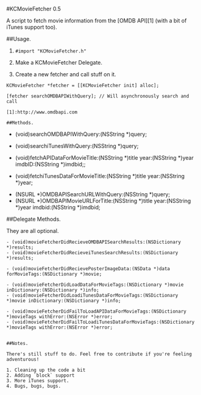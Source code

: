 #KCMovieFetcher 0.5

A script to fetch movie information from the [OMDB API][1] (with a bit of iTunes support too). 

##Usage.

1. `#import "KCMovieFetcher.h"`

2. Make a KCMovieFetcher Delegate.

3. Create a new fetcher and call stuff on it. 
``` 
KCMovieFetcher *fetcher = [[KCMovieFetcher init] alloc];

[fetcher searchOMDBAPIWithQuery]; // Will asynchronously search and call

[1]:http://www.omdbapi.com

##Methods.

```
- (void)searchOMDBAPIWithQuery:(NSString *)query;
- (void)searchiTunesWithQuery:(NSString *)query;

- (void)fetchAPIDataForMovieTitle:(NSString *)title year:(NSString *)year imdbID:(NSString *)imdbid;;
- (void)fetchiTunesDataForMovieTitle:(NSString *)title year:(NSString *)year;

+ (NSURL *)OMDBAPISearchURLWithQuery:(NSString *)query;
+ (NSURL *)OMDBAPIMovieURLForTitle:(NSString *)title year:(NSString *)year imdbid:(NSString *)imdbid;

##Delegate Methods. 

They are all optional. 

```
- (void)movieFetcherDidRecieveOMDBAPISearchResults:(NSDictionary *)results;
- (void)movieFetcherDidRecieveiTunesSearchResults:(NSDictionary *)results;

- (void)movieFetcherDidRecievePosterImageData:(NSData *)data forMovieTags:(NSDictionary *)movie;

- (void)movieFetcherDidLoadDataForMovieTags:(NSDictionary *)movie inDictionary:(NSDictionary *)info;
- (void)movieFetcherDidLoadiTunesDataForMovieTags:(NSDictionary *)movie inDictionary:(NSDictionary *)info;

- (void)movieFetcherDidFailToLoadAPIDataForMovieTags:(NSDictionary *)movieTags withError:(NSError *)error;
- (void)movieFetcherDidFailToLoadiTunesDataForMovieTags:(NSDictionary *)movieTags withError:(NSError *)error;


##Notes.

There's still stuff to do. Feel free to contribute if you're feeling adventurous!

1. Cleaning up the code a bit
2. Adding `block` support
3. More iTunes support.
4. Bugs, bugs, bugs.